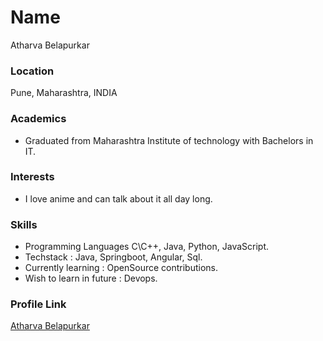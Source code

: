 # Name

Atharva Belapurkar

### Location

Pune, Maharashtra, INDIA

### Academics

- Graduated from Maharashtra Institute of technology with Bachelors in IT.

### Interests

- I love anime and can talk about it all day long.

### Skills

- Programming Languages C\C++, Java, Python, JavaScript.
- Techstack : Java, Springboot, Angular, Sql.
- Currently learning : OpenSource contributions.
- Wish to learn in future : Devops.

### Profile Link

[Atharva Belapurkar](https://github.com/Captaiin)
